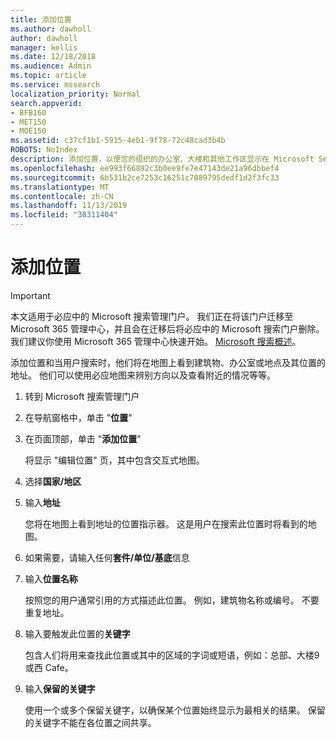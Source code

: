 ```yaml
---
title: 添加位置
ms.author: dawholl
author: dawholl
manager: kellis
ms.date: 12/18/2018
ms.audience: Admin
ms.topic: article
ms.service: mssearch
localization_priority: Normal
search.appverid:
- BFB160
- MET150
- MOE150
ms.assetid: c37cf1b1-5915-4eb1-9f78-72c48cad3b4b
ROBOTS: NoIndex
description: 添加位置，以便您的组织的办公室、大楼和其他工作区显示在 Microsoft Search 工作结果中
ms.openlocfilehash: ee993f66892c3b0ee9fe7e47143de21a96dbbef4
ms.sourcegitcommit: 6b531b2ce7253c16251c7089795dedf1d2f3fc33
ms.translationtype: MT
ms.contentlocale: zh-CN
ms.lasthandoff: 11/13/2019
ms.locfileid: "38311404"
---
```

# <a name="add-a-location"></a>添加位置

> [!IMPORTANT]
> 本文适用于必应中的 Microsoft 搜索管理门户。 我们正在将该门户迁移至 Microsoft 365 管理中心，并且会在迁移后将必应中的 Microsoft 搜索门户删除。 我们建议你使用 Microsoft 365 管理中心快速开始。 [Microsoft 搜索概述](overview-microsoft-search.md)。
    
添加位置和当用户搜索时，他们将在地图上看到建筑物、办公室或地点及其位置的地址。 他们可以使用必应地图来辨别方向以及查看附近的情况等等。
  
1. 转到 Microsoft 搜索管理门户
    
2. 在导航窗格中，单击 "**位置**"
    
3. 在页面顶部，单击 "**添加位置**"
    
    将显示 "编辑位置" 页，其中包含交互式地图。
    
4. 选择**国家/地区**
    
5. 输入**地址**
    
    您将在地图上看到地址的位置指示器。 这是用户在搜索此位置时将看到的地图。
    
6. 如果需要，请输入任何**套件/单位/基底**信息 
    
7. 输入**位置名称**
    
    按照您的用户通常引用的方式描述此位置。 例如，建筑物名称或编号。 不要重复地址。
    
8. 输入要触发此位置的**关键字** 
    
    包含人们将用来查找此位置或其中的区域的字词或短语，例如：总部、大楼9或西 Cafe。
    
9. 输入**保留的关键字**
    
    使用一个或多个保留关键字，以确保某个位置始终显示为最相关的结果。 保留的关键字不能在各位置之间共享。

  

